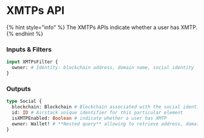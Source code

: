 # XMTPs API

{% hint style="info" %}
The XMTPs APIs indicate whether a user has XMTP.
{% endhint %}

### Inputs & Filters

```graphql
input XMTPsFilter {
  owner: # Identity: blockchain address, domain name, social identity
}
```

### Outputs

```graphql
type Social {
  blockchain: Blockchain # Blockchain associated with the social identity
  id: ID # Airstack unique identifier for this particular element
  isXMTPEnabled: Boolean # indicate whether a user has XMTP
  owner: Wallet! # **Nested query** allowing to retrieve address, domain names, and social profiles of the owner
}
```
